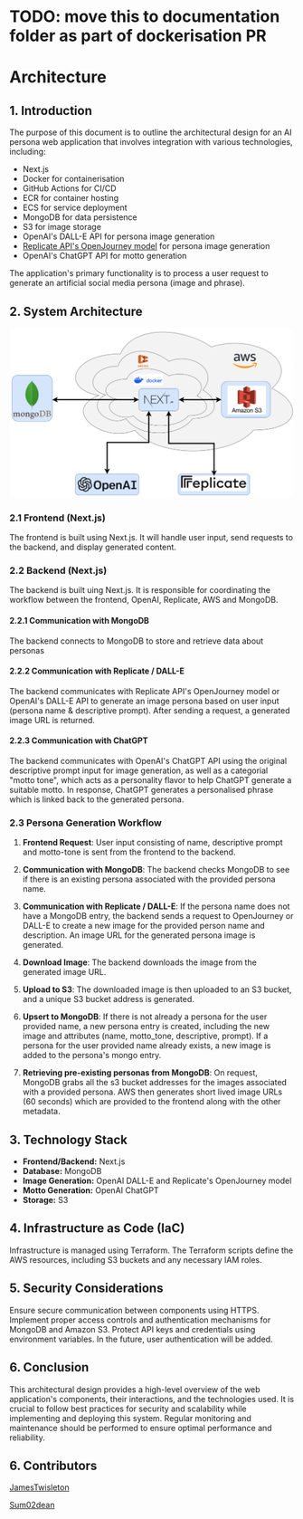 # TODO: move this to documentation folder as part of dockerisation PR

# Architecture

## 1. Introduction
The purpose of this document is to outline the architectural design for an AI persona web application that involves integration with various technologies, including:
* Next.js
* Docker for containerisation
* GitHub Actions for CI/CD
* ECR for container hosting
* ECS for service deployment
* MongoDB for data persistence
* S3 for image storage
* OpenAI's DALL-E API for persona image generation
* [Replicate API's OpenJourney model](https://replicate.com/prompthero/openjourney) for persona image generation
* OpenAI's ChatGPT API for motto generation

The application's primary functionality is to process a user request to generate an artificial social media persona (image and phrase).

## 2. System Architecture
<img src="architecture.png" alt="scheme" width="800"/>


### 2.1 Frontend (Next.js)
The frontend is built using Next.js. It will handle user input, send requests to the backend, and display generated content.

### 2.2 Backend (Next.js)
The backend is built uing Next.js. It is responsible for coordinating the workflow between the frontend, OpenAI, Replicate, AWS and MongoDB.

#### 2.2.1 Communication with MongoDB
The backend connects to MongoDB to store and retrieve data about personas

#### 2.2.2 Communication with Replicate / DALL-E

The backend communicates with Replicate API's OpenJourney model or OpenAI's DALL-E API to generate an image persona based on user input (persona name & descriptive prompt). After sending a request, a generated image URL is returned.

#### 2.2.3 Communication with ChatGPT
The backend communicates with OpenAI's ChatGPT  API using the original descriptive prompt input for image generation, as well as a categorial "motto tone", which acts as a personality flavor to help ChatGPT generate a suitable motto. In response, ChatGPT generates a personalised phrase which is linked back to the generated persona.

### 2.3 Persona Generation Workflow
1. **Frontend Request**: User input consisting of name, descriptive prompt and motto-tone is sent from the frontend to the backend.

2. **Communication with MongoDB**: The backend checks MongoDB to see if there is an existing persona associated with the provided persona name.

3. **Communication with Replicate / DALL-E**: If the persona name does not have a MongoDB entry, the backend sends a request to OpenJourney or DALL-E to create a new image for the provided person name and description. An image URL for the generated persona image is generated.

5. **Download Image**: The backend downloads the image from the generated image URL.

6. **Upload to S3**: The downloaded image is then uploaded to an S3 bucket, and a unique S3 bucket address is generated.

7. **Upsert to MongoDB**: If there is not already a persona for the user provided name, a new persona entry is created, including the new image and attributes (name, motto_tone, descriptive, prompt). If a persona for the user provided name already exists, a new image is added to the persona's mongo entry.

8. **Retrieving pre-existing personas from MongoDB**: On request, MongoDB grabs all the s3 bucket addresses for the images associated with a provided persona. AWS then generates short lived image URLs (60 seconds) which are provided to the frontend along with the other metadata.

## 3. Technology Stack

- **Frontend/Backend:** Next.js
- **Database:** MongoDB
- **Image Generation:** OpenAI DALL-E and Replicate's OpenJourney model
- **Motto Generation:** OpenAI ChatGPT
- **Storage:** S3

## 4. Infrastructure as Code (IaC)

Infrastructure is managed using Terraform. The Terraform scripts define the AWS resources, including S3 buckets and any necessary IAM roles.

## 5. Security Considerations

Ensure secure communication between components using HTTPS. Implement proper access controls and authentication mechanisms for MongoDB and Amazon S3. Protect API keys and credentials using environment variables. In the future, user authentication will be added.

## 6. Conclusion

This architectural design provides a high-level overview of the web application's components, their interactions, and the technologies used. It is crucial to follow best practices for security and scalability while implementing and deploying this system. Regular monitoring and maintenance should be performed to ensure optimal performance and reliability.

## 6. Contributors

[JamesTwisleton](https://github.com/JamesTwisleton)

[Sum02dean](https://github.com/sum02dean)
